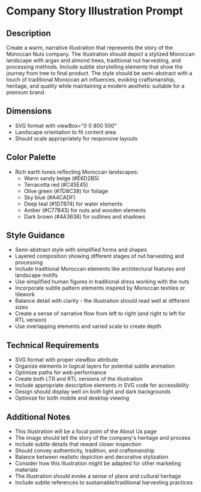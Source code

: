 # Company Story Illustration Prompt

## Description
Create a warm, narrative illustration that represents the story of the Moroccan Nuts company. The illustration should depict a stylized Moroccan landscape with argan and almond trees, traditional nut harvesting, and processing methods. Include subtle storytelling elements that show the journey from tree to final product. The style should be semi-abstract with a touch of traditional Moroccan art influences, evoking craftsmanship, heritage, and quality while maintaining a modern aesthetic suitable for a premium brand.

## Dimensions
- SVG format with viewBox="0 0 800 500"
- Landscape orientation to fit content area
- Should scale appropriately for responsive layouts

## Color Palette
- Rich earth tones reflecting Moroccan landscapes:
  - Warm sandy beige (#E6D2B5)
  - Terracotta red (#C45E45)
  - Olive green (#7D8C38) for foliage
  - Sky blue (#A4CADF) 
  - Deep teal (#1D7874) for water elements
  - Amber (#C77B43) for nuts and wooden elements
  - Dark brown (#4A3636) for outlines and shadows

## Style Guidance
- Semi-abstract style with simplified forms and shapes
- Layered composition showing different stages of nut harvesting and processing
- Include traditional Moroccan elements like architectural features and landscape motifs
- Use simplified human figures in traditional dress working with the nuts
- Incorporate subtle pattern elements inspired by Moroccan textiles or tilework
- Balance detail with clarity - the illustration should read well at different sizes
- Create a sense of narrative flow from left to right (and right to left for RTL version)
- Use overlapping elements and varied scale to create depth

## Technical Requirements
- SVG format with proper viewBox attribute
- Organize elements in logical layers for potential subtle animation
- Optimize paths for web performance
- Create both LTR and RTL versions of the illustration
- Include appropriate descriptive elements in SVG code for accessibility
- Design should display well on both light and dark backgrounds
- Optimize for both mobile and desktop viewing

## Additional Notes
- This illustration will be a focal point of the About Us page
- The image should tell the story of the company's heritage and process
- Include subtle details that reward closer inspection
- Should convey authenticity, tradition, and craftsmanship
- Balance between realistic depiction and decorative stylization
- Consider how this illustration might be adapted for other marketing materials
- The illustration should evoke a sense of place and cultural heritage
- Include subtle references to sustainable/traditional harvesting practices
